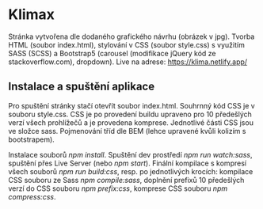# Klimax

Stránka vytvořena dle dodaného grafického návrhu (obrázek v jpg). Tvorba HTML (soubor index.html), stylování v CSS (soubor style.css) s využitím SASS (SCSS) a Bootstrap5 (carousel (modifikace jQuery kód ze stackoverflow.com), dropdown). Live na adrese: https://klima.netlify.app/ 


## Instalace a spuštění aplikace

Pro spuštění stránky stačí otevřít soubor index.html. Souhrnný kód CSS je v souboru style.css. CSS je po provedení buildu upraveno pro 10 předešlých verzí všech prohlížečů a je provedena komprese. Jednotlivé části CSS jsou ve složce sass.  Pojmenování tříd dle BEM (lehce upravené kvůli kolizím s bootstrapem). 

Instalace souborů *npm install*. Spuštění dev prostředí *npm run watch:sass*, spuštění přes Live Server (nebo *npm start*). Finální kompilace s kompresí všech souborů *npm run build:css*, resp. po jednotlivých krocích: kompilace CSS souboru ze Sass *npm compile:sass*, doplnění prefixů 10 předešlých verzí do CSS souboru *npm prefix:css*, komprese CSS souboru *npm compress:css*.



